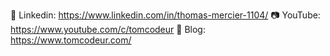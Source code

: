 🤵 Linkedin: https://www.linkedin.com/in/thomas-mercier-1104/
📷 YouTube: https://www.youtube.com/c/tomcodeur
📓 Blog: https://www.tomcodeur.com/
